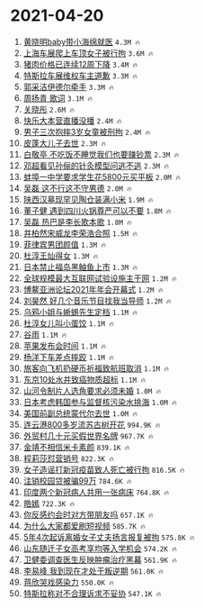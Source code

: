 # 2021-04-20

1. [黄晓明baby带小海绵就医](https://s.weibo.com/weibo?q=%E9%BB%84%E6%99%93%E6%98%8Ebaby%E5%B8%A6%E5%B0%8F%E6%B5%B7%E7%BB%B5%E5%B0%B1%E5%8C%BB&Refer=top) `4.3M 🔥`
1. [上海车展爬上车顶女子被行拘](https://s.weibo.com/weibo?q=%23%E4%B8%8A%E6%B5%B7%E8%BD%A6%E5%B1%95%E7%88%AC%E4%B8%8A%E8%BD%A6%E9%A1%B6%E5%A5%B3%E5%AD%90%E8%A2%AB%E8%A1%8C%E6%8B%98%23&Refer=top) `3.6M 🔥`
1. [猪肉价格已连续12周下降](https://s.weibo.com/weibo?q=%23%E7%8C%AA%E8%82%89%E4%BB%B7%E6%A0%BC%E5%B7%B2%E8%BF%9E%E7%BB%AD12%E5%91%A8%E4%B8%8B%E9%99%8D%23&Refer=top) `3.4M 🔥`
1. [特斯拉车展维权车主道歉](https://s.weibo.com/weibo?q=%23%E7%89%B9%E6%96%AF%E6%8B%89%E8%BD%A6%E5%B1%95%E7%BB%B4%E6%9D%83%E8%BD%A6%E4%B8%BB%E9%81%93%E6%AD%89%23&Refer=top) `3.3M 🔥`
1. [郭采洁伊德尔牵手](https://s.weibo.com/weibo?q=%E9%83%AD%E9%87%87%E6%B4%81%E4%BC%8A%E5%BE%B7%E5%B0%94%E7%89%B5%E6%89%8B&Refer=top) `3.3M 🔥`
1. [周扬青 歌词](https://s.weibo.com/weibo?q=%E5%91%A8%E6%89%AC%E9%9D%92%20%E6%AD%8C%E8%AF%8D&Refer=top) `3.1M 🔥`
1. [关晓彤](https://s.weibo.com/weibo?q=%E5%85%B3%E6%99%93%E5%BD%A4&Refer=top) `2.6M 🔥`
1. [快乐大本营直播没播](https://s.weibo.com/weibo?q=%E5%BF%AB%E4%B9%90%E5%A4%A7%E6%9C%AC%E8%90%A5%E7%9B%B4%E6%92%AD%E6%B2%A1%E6%92%AD&Refer=top) `2.4M 🔥`
1. [男子三次抱摔3岁女童被刑拘](https://s.weibo.com/weibo?q=%23%E7%94%B7%E5%AD%90%E4%B8%89%E6%AC%A1%E6%8A%B1%E6%91%943%E5%B2%81%E5%A5%B3%E7%AB%A5%E8%A2%AB%E5%88%91%E6%8B%98%23&Refer=top) `2.4M 🔥`
1. [皮蓬大儿子去世](https://s.weibo.com/weibo?q=%E7%9A%AE%E8%93%AC%E5%A4%A7%E5%84%BF%E5%AD%90%E5%8E%BB%E4%B8%96&Refer=top) `2.3M 🔥`
1. [白敬亭 不吃饭不睡觉我们也要赚钞票](https://s.weibo.com/weibo?q=%E7%99%BD%E6%95%AC%E4%BA%AD%20%E4%B8%8D%E5%90%83%E9%A5%AD%E4%B8%8D%E7%9D%A1%E8%A7%89%E6%88%91%E4%BB%AC%E4%B9%9F%E8%A6%81%E8%B5%9A%E9%92%9E%E7%A5%A8&Refer=top) `2.3M 🔥`
1. [邓超看见孙俪的针灸模型问逃不逃](https://s.weibo.com/weibo?q=%E9%82%93%E8%B6%85%E7%9C%8B%E8%A7%81%E5%AD%99%E4%BF%AA%E7%9A%84%E9%92%88%E7%81%B8%E6%A8%A1%E5%9E%8B%E9%97%AE%E9%80%83%E4%B8%8D%E9%80%83&Refer=top) `2.3M 🔥`
1. [蚌埠一中学要求学生花5800元买平板](https://s.weibo.com/weibo?q=%23%E8%9A%8C%E5%9F%A0%E4%B8%80%E4%B8%AD%E5%AD%A6%E8%A6%81%E6%B1%82%E5%AD%A6%E7%94%9F%E8%8A%B15800%E5%85%83%E4%B9%B0%E5%B9%B3%E6%9D%BF%23&Refer=top) `2.0M 🔥`
1. [吴磊 这不行这不守男德](https://s.weibo.com/weibo?q=%E5%90%B4%E7%A3%8A%20%E8%BF%99%E4%B8%8D%E8%A1%8C%E8%BF%99%E4%B8%8D%E5%AE%88%E7%94%B7%E5%BE%B7&Refer=top) `2.0M 🔥`
1. [陕西汉墓现罕见陶仓装满小米](https://s.weibo.com/weibo?q=%E9%99%95%E8%A5%BF%E6%B1%89%E5%A2%93%E7%8E%B0%E7%BD%95%E8%A7%81%E9%99%B6%E4%BB%93%E8%A3%85%E6%BB%A1%E5%B0%8F%E7%B1%B3&Refer=top) `1.9M 🔥`
1. [董子健 遇到四川火锅尊严可以不要](https://s.weibo.com/weibo?q=%E8%91%A3%E5%AD%90%E5%81%A5%20%E9%81%87%E5%88%B0%E5%9B%9B%E5%B7%9D%E7%81%AB%E9%94%85%E5%B0%8A%E4%B8%A5%E5%8F%AF%E4%BB%A5%E4%B8%8D%E8%A6%81&Refer=top) `1.8M 🔥`
1. [吴磊 热巴是李长歌本歌](https://s.weibo.com/weibo?q=%E5%90%B4%E7%A3%8A%20%E7%83%AD%E5%B7%B4%E6%98%AF%E6%9D%8E%E9%95%BF%E6%AD%8C%E6%9C%AC%E6%AD%8C&Refer=top) `1.8M 🔥`
1. [井柏然宋威龙李荣浩合照](https://s.weibo.com/weibo?q=%23%E4%BA%95%E6%9F%8F%E7%84%B6%E5%AE%8B%E5%A8%81%E9%BE%99%E6%9D%8E%E8%8D%A3%E6%B5%A9%E5%90%88%E7%85%A7%23&Refer=top) `1.5M 🔥`
1. [菲律宾男团颜值](https://s.weibo.com/weibo?q=%23%E8%8F%B2%E5%BE%8B%E5%AE%BE%E7%94%B7%E5%9B%A2%E9%A2%9C%E5%80%BC%23&Refer=top) `1.3M 🔥`
1. [杜淳王灿得女](https://s.weibo.com/weibo?q=%23%E6%9D%9C%E6%B7%B3%E7%8E%8B%E7%81%BF%E5%BE%97%E5%A5%B3%23&Refer=top) `1.3M 🔥`
1. [日本禁止福岛黑鲉鱼上市](https://s.weibo.com/weibo?q=%23%E6%97%A5%E6%9C%AC%E7%A6%81%E6%AD%A2%E7%A6%8F%E5%B2%9B%E9%BB%91%E9%B2%89%E9%B1%BC%E4%B8%8A%E5%B8%82%23&Refer=top) `1.3M 🔥`
1. [全球规模最大互联网试验设施主干网](https://s.weibo.com/weibo?q=%E5%85%A8%E7%90%83%E8%A7%84%E6%A8%A1%E6%9C%80%E5%A4%A7%E4%BA%92%E8%81%94%E7%BD%91%E8%AF%95%E9%AA%8C%E8%AE%BE%E6%96%BD%E4%B8%BB%E5%B9%B2%E7%BD%91&Refer=top) `1.2M 🔥`
1. [博鳌亚洲论坛2021年年会开幕式](https://s.weibo.com/weibo?q=%E5%8D%9A%E9%B3%8C%E4%BA%9A%E6%B4%B2%E8%AE%BA%E5%9D%9B2021%E5%B9%B4%E5%B9%B4%E4%BC%9A%E5%BC%80%E5%B9%95%E5%BC%8F&Refer=top) `1.2M 🔥`
1. [刘昊然 好几个音乐节目找我当导师](https://s.weibo.com/weibo?q=%E5%88%98%E6%98%8A%E7%84%B6%20%E5%A5%BD%E5%87%A0%E4%B8%AA%E9%9F%B3%E4%B9%90%E8%8A%82%E7%9B%AE%E6%89%BE%E6%88%91%E5%BD%93%E5%AF%BC%E5%B8%88&Refer=top) `1.2M 🔥`
1. [乌鸦小姐与蜥蜴先生定档](https://s.weibo.com/weibo?q=%23%E4%B9%8C%E9%B8%A6%E5%B0%8F%E5%A7%90%E4%B8%8E%E8%9C%A5%E8%9C%B4%E5%85%88%E7%94%9F%E5%AE%9A%E6%A1%A3%23&Refer=top) `1.1M 🔥`
1. [杜淳女儿叫小蛋饺](https://s.weibo.com/weibo?q=%23%E6%9D%9C%E6%B7%B3%E5%A5%B3%E5%84%BF%E5%8F%AB%E5%B0%8F%E8%9B%8B%E9%A5%BA%23&Refer=top) `1.1M 🔥`
1. [谷雨](https://s.weibo.com/weibo?q=%E8%B0%B7%E9%9B%A8&Refer=top) `1.1M 🔥`
1. [苹果发布会时间](https://s.weibo.com/weibo?q=%E8%8B%B9%E6%9E%9C%E5%8F%91%E5%B8%83%E4%BC%9A%E6%97%B6%E9%97%B4&Refer=top) `1.1M 🔥`
1. [杨洋下车差点摔跤](https://s.weibo.com/weibo?q=%23%E6%9D%A8%E6%B4%8B%E4%B8%8B%E8%BD%A6%E5%B7%AE%E7%82%B9%E6%91%94%E8%B7%A4%23&Refer=top) `1.1M 🔥`
1. [旅客向飞机扔硬币祈福致航班取消](https://s.weibo.com/weibo?q=%23%E6%97%85%E5%AE%A2%E5%90%91%E9%A3%9E%E6%9C%BA%E6%89%94%E7%A1%AC%E5%B8%81%E7%A5%88%E7%A6%8F%E8%87%B4%E8%88%AA%E7%8F%AD%E5%8F%96%E6%B6%88%23&Refer=top) `1.1M 🔥`
1. [东京10处水井致癌物质超标](https://s.weibo.com/weibo?q=%E4%B8%9C%E4%BA%AC10%E5%A4%84%E6%B0%B4%E4%BA%95%E8%87%B4%E7%99%8C%E7%89%A9%E8%B4%A8%E8%B6%85%E6%A0%87&Refer=top) `1.1M 🔥`
1. [山河令制片人选角要求必须未婚](https://s.weibo.com/weibo?q=%23%E5%B1%B1%E6%B2%B3%E4%BB%A4%E5%88%B6%E7%89%87%E4%BA%BA%E9%80%89%E8%A7%92%E8%A6%81%E6%B1%82%E5%BF%85%E9%A1%BB%E6%9C%AA%E5%A9%9A%23&Refer=top) `1.0M 🔥`
1. [日本考虑韩国参与监督核污染水排海](https://s.weibo.com/weibo?q=%23%E6%97%A5%E6%9C%AC%E8%80%83%E8%99%91%E9%9F%A9%E5%9B%BD%E5%8F%82%E4%B8%8E%E7%9B%91%E7%9D%A3%E6%A0%B8%E6%B1%A1%E6%9F%93%E6%B0%B4%E6%8E%92%E6%B5%B7%23&Refer=top) `1.0M 🔥`
1. [美国前副总统蒙代尔去世](https://s.weibo.com/weibo?q=%E7%BE%8E%E5%9B%BD%E5%89%8D%E5%89%AF%E6%80%BB%E7%BB%9F%E8%92%99%E4%BB%A3%E5%B0%94%E5%8E%BB%E4%B8%96&Refer=top) `1.0M 🔥`
1. [连云港800多岁流苏古树开花](https://s.weibo.com/weibo?q=%E8%BF%9E%E4%BA%91%E6%B8%AF800%E5%A4%9A%E5%B2%81%E6%B5%81%E8%8B%8F%E5%8F%A4%E6%A0%91%E5%BC%80%E8%8A%B1&Refer=top) `994.9K 🔥`
1. [外贸村几十元买假世界名牌](https://s.weibo.com/weibo?q=%23%E5%A4%96%E8%B4%B8%E6%9D%91%E5%87%A0%E5%8D%81%E5%85%83%E4%B9%B0%E5%81%87%E4%B8%96%E7%95%8C%E5%90%8D%E7%89%8C%23&Refer=top) `967.7K 🔥`
1. [金靖不相信米卡素颜](https://s.weibo.com/weibo?q=%23%E9%87%91%E9%9D%96%E4%B8%8D%E7%9B%B8%E4%BF%A1%E7%B1%B3%E5%8D%A1%E7%B4%A0%E9%A2%9C%23&Refer=top) `839.1K 🔥`
1. [程莉莎怼营销号](https://s.weibo.com/weibo?q=%E7%A8%8B%E8%8E%89%E8%8E%8E%E6%80%BC%E8%90%A5%E9%94%80%E5%8F%B7&Refer=top) `822.3K 🔥`
1. [女子造谣打新冠疫苗致人死亡被行拘](https://s.weibo.com/weibo?q=%E5%A5%B3%E5%AD%90%E9%80%A0%E8%B0%A3%E6%89%93%E6%96%B0%E5%86%A0%E7%96%AB%E8%8B%97%E8%87%B4%E4%BA%BA%E6%AD%BB%E4%BA%A1%E8%A2%AB%E8%A1%8C%E6%8B%98&Refer=top) `816.5K 🔥`
1. [注销校园贷被骗99万](https://s.weibo.com/weibo?q=%23%E6%B3%A8%E9%94%80%E6%A0%A1%E5%9B%AD%E8%B4%B7%E8%A2%AB%E9%AA%9799%E4%B8%87%23&Refer=top) `784.6K 🔥`
1. [印度两个新冠病人共用一张病床](https://s.weibo.com/weibo?q=%E5%8D%B0%E5%BA%A6%E4%B8%A4%E4%B8%AA%E6%96%B0%E5%86%A0%E7%97%85%E4%BA%BA%E5%85%B1%E7%94%A8%E4%B8%80%E5%BC%A0%E7%97%85%E5%BA%8A&Refer=top) `764.8K 🔥`
1. [皓嫣](https://s.weibo.com/weibo?q=%E7%9A%93%E5%AB%A3&Refer=top) `722.3K 🔥`
1. [你反感约会时对方带朋友吗](https://s.weibo.com/weibo?q=%23%E4%BD%A0%E5%8F%8D%E6%84%9F%E7%BA%A6%E4%BC%9A%E6%97%B6%E5%AF%B9%E6%96%B9%E5%B8%A6%E6%9C%8B%E5%8F%8B%E5%90%97%23&Refer=top) `657.1K 🔥`
1. [为什么大家都爱刷短视频](https://s.weibo.com/weibo?q=%23%E4%B8%BA%E4%BB%80%E4%B9%88%E5%A4%A7%E5%AE%B6%E9%83%BD%E7%88%B1%E5%88%B7%E7%9F%AD%E8%A7%86%E9%A2%91%23&Refer=top) `585.7K 🔥`
1. [5年4次起诉离婚女子丈夫扬言报复被拘](https://s.weibo.com/weibo?q=%235%E5%B9%B44%E6%AC%A1%E8%B5%B7%E8%AF%89%E7%A6%BB%E5%A9%9A%E5%A5%B3%E5%AD%90%E4%B8%88%E5%A4%AB%E6%89%AC%E8%A8%80%E6%8A%A5%E5%A4%8D%E8%A2%AB%E6%8B%98%23&Refer=top) `575.8K 🔥`
1. [山东随迁子女高考享均等入学机会](https://s.weibo.com/weibo?q=%23%E5%B1%B1%E4%B8%9C%E9%9A%8F%E8%BF%81%E5%AD%90%E5%A5%B3%E9%AB%98%E8%80%83%E4%BA%AB%E5%9D%87%E7%AD%89%E5%85%A5%E5%AD%A6%E6%9C%BA%E4%BC%9A%23&Refer=top) `574.2K 🔥`
1. [卫健委调查医生反映肿瘤治疗黑幕](https://s.weibo.com/weibo?q=%E5%8D%AB%E5%81%A5%E5%A7%94%E8%B0%83%E6%9F%A5%E5%8C%BB%E7%94%9F%E5%8F%8D%E6%98%A0%E8%82%BF%E7%98%A4%E6%B2%BB%E7%96%97%E9%BB%91%E5%B9%95&Refer=top) `561.9K 🔥`
1. [李易峰 我到现在才处于叛逆期](https://s.weibo.com/weibo?q=%E6%9D%8E%E6%98%93%E5%B3%B0%20%E6%88%91%E5%88%B0%E7%8E%B0%E5%9C%A8%E6%89%8D%E5%A4%84%E4%BA%8E%E5%8F%9B%E9%80%86%E6%9C%9F&Refer=top) `561.0K 🔥`
1. [蒋欣哭戏感染力](https://s.weibo.com/weibo?q=%23%E8%92%8B%E6%AC%A3%E5%93%AD%E6%88%8F%E6%84%9F%E6%9F%93%E5%8A%9B%23&Refer=top) `550.0K 🔥`
1. [特斯拉称对不合理诉求不妥协](https://s.weibo.com/weibo?q=%E7%89%B9%E6%96%AF%E6%8B%89%E7%A7%B0%E5%AF%B9%E4%B8%8D%E5%90%88%E7%90%86%E8%AF%89%E6%B1%82%E4%B8%8D%E5%A6%A5%E5%8D%8F&Refer=top) `547.1K 🔥`
